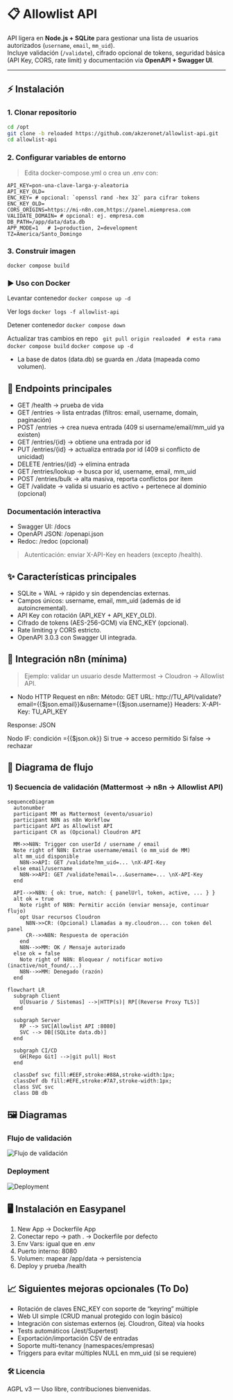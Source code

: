 # 📋 Allowlist API

API ligera en **Node.js + SQLite** para gestionar una lista de usuarios autorizados (`username`, `email`, `mm_uid`).  
Incluye validación (`/validate`), cifrado opcional de tokens, seguridad básica (API Key, CORS, rate limit) y documentación vía **OpenAPI + Swagger UI**.

---

## ⚡ Instalación

### 1. Clonar repositorio
```bash
cd /opt
git clone -b reloaded https://github.com/akzeronet/allowlist-api.git
cd allowlist-api
```

### 2. Configurar variables de entorno

> Edita docker-compose.yml o crea un .env con:
```
API_KEY=pon-una-clave-larga-y-aleatoria
API_KEY_OLD=
ENC_KEY= # opcional: `openssl rand -hex 32` para cifrar tokens
ENC_KEY_OLD=
CORS_ORIGINS=https://mi-n8n.com,https://panel.miempresa.com
VALIDATE_DOMAIN= # opcional: ej. empresa.com
DB_PATH=/app/data/data.db
APP_MODE=1   # 1=production, 2=development
TZ=America/Santo_Domingo
```

### 3. Construir imagen
``` docker compose build ```

### ▶️ Uso con Docker
Levantar contenedor
``` docker compose up -d ```

Ver logs
``` docker logs -f allowlist-api ```

Detener contenedor
``` docker compose down ```

Actualizar tras cambios en repo
``` git pull origin realoaded  # esta rama```
``` docker compose build ```
``` docker compose up -d ```

* La base de datos (data.db) se guarda en ./data (mapeada como volumen).

## 📡 Endpoints principales

* GET /health → prueba de vida
* GET /entries → lista entradas (filtros: email, username, domain, paginación)
* POST /entries → crea nueva entrada (409 si username/email/mm_uid ya existen)
* GET /entries/{id} → obtiene una entrada por id
* PUT /entries/{id} → actualiza entrada por id (409 si conflicto de unicidad)
* DELETE /entries/{id} → elimina entrada
* GET /entries/lookup → busca por id, username, email, mm_uid
* POST /entries/bulk → alta masiva, reporta conflictos por item
* GET /validate → valida si usuario es activo + pertenece al dominio (opcional)

### Documentación interactiva
- Swagger UI: /docs
- OpenAPI JSON: /openapi.json
- Redoc: /redoc (opcional)

> Autenticación: enviar X-API-Key en headers (excepto /health).

## ✨ Características principales
- SQLite + WAL → rápido y sin dependencias externas.
- Campos únicos: username, email, mm_uid (además de id autoincremental).
- API Key con rotación (API_KEY + API_KEY_OLD).
- Cifrado de tokens (AES-256-GCM) vía ENC_KEY (opcional).
- Rate limiting y CORS estricto.
- OpenAPI 3.0.3 con Swagger UI integrada.

## 🔌 Integración n8n (mínima)

> Ejemplo: validar un usuario desde Mattermost → Cloudron → Allowlist API.

* Nodo HTTP Request en n8n:
Método: GET
URL:
http://TU_API/validate?email={{$json.email}}&username={{$json.username}}
Headers:
X-API-Key: TU_API_KEY

Response: JSON

Nodo IF: condición ={{$json.ok}}
Si true → acceso permitido
Si false → rechazar


## 🧩 Diagrama de flujo

### 1) Secuencia de validación (Mattermost → n8n → Allowlist API)

```mermaid
sequenceDiagram
  autonumber
  participant MM as Mattermost (evento/usuario)
  participant N8N as n8n Workflow
  participant API as Allowlist API
  participant CR as (Opcional) Cloudron API

  MM->>N8N: Trigger con userId / username / email
  Note right of N8N: Extrae username/email (o mm_uid de MM)
  alt mm_uid disponible
    N8N->>API: GET /validate?mm_uid=... \nX-API-Key
  else email/username
    N8N->>API: GET /validate?email=...&username=... \nX-API-Key
  end

  API-->>N8N: { ok: true, match: { panelUrl, token, active, ... } }
  alt ok = true
    Note right of N8N: Permitir acción (enviar mensaje, continuar flujo)
    opt Usar recursos Cloudron
      N8N->>CR: (Opcional) Llamadas a my.cloudron... con token del panel
      CR-->>N8N: Respuesta de operación
    end
    N8N-->>MM: OK / Mensaje autorizado
  else ok = false
    Note right of N8N: Bloquear / notificar motivo (inactive/not_found/...)
    N8N-->>MM: Denegado (razón)
  end
```

```
flowchart LR
  subgraph Client
    U[Usuario / Sistemas] -->|HTTP(s)| RP[(Reverse Proxy TLS)] 
  end

  subgraph Server
    RP --> SVC[Allowlist API :8080]
    SVC --> DB[(SQLite data.db)]
  end

  subgraph CI/CD
    GH[Repo Git] -->|git pull| Host
  end

  classDef svc fill:#EEF,stroke:#88A,stroke-width:1px;
  classDef db fill:#EFE,stroke:#7A7,stroke-width:1px;
  class SVC svc
  class DB db
```

## 🖼️ Diagramas

### Flujo de validación
![Flujo de validación](./docs/allowlist_flow.png)

### Deployment
![Deployment](./docs/allowlist_deployment.png)


## 🖥️ Instalación en Easypanel
1. New App → Dockerfile App
2. Conectar repo → path . → Dockerfile por defecto
3. Env Vars: igual que en .env
4. Puerto interno: 8080
5. Volumen: mapear /app/data → persistencia
6. Deploy y prueba /health

## 📈 Siguientes mejoras opcionales (To Do)
* Rotación de claves ENC_KEY con soporte de “keyring” múltiple
* Web UI simple (CRUD manual protegido con login básico)
* Integración con sistemas externos (ej. Cloudron, Gitea) vía hooks
* Tests automáticos (Jest/Supertest)
* Exportación/importación CSV de entradas
* Soporte multi-tenancy (namespaces/empresas)
* Triggers para evitar múltiples NULL en mm_uid (si se requiere)

### 🛠️ Licencia
AGPL v3 — Uso libre, contribuciones bienvenidas.
